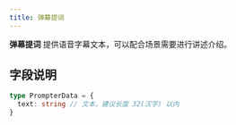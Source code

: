 ```yaml
---
title: 弹幕提词
---
```


**弹幕提词** 提供语音字幕文本，可以配合场景需要进行讲述介绍。

## 字段说明
```ts
type PrompterData = {
  text: string // 文本，建议长度 32(汉字) 以内
}
```

